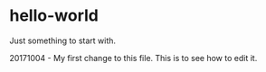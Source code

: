 # hello-world
Just something to start with.

20171004 - My first change to this file. This is to see how to edit it.
